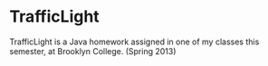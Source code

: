 TrafficLight
============

TrafficLight is a Java homework assigned in one of my classes this semester, at Brooklyn College. (Spring 2013)
